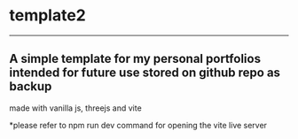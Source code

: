 # template2
----------------------------------------------
A simple template for my personal portfolios
intended for future use
stored on github repo as backup
----------------------------------------------
made with vanilla js, threejs and vite

*please refer to npm run dev command for opening the vite live server
